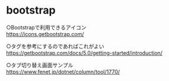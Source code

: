 # bootstrap
○Bootstrapで利用できるアイコン<br/>
https://icons.getbootstrap.com/ <br/>

○タグを参考にするのであればこれがよい <br/>
https://getbootstrap.com/docs/5.0/getting-started/introduction/ <br/> 

○タブ切り替え画面サンプル<br/>
https://www.fenet.jp/dotnet/column/tool/1770/ <br/>
